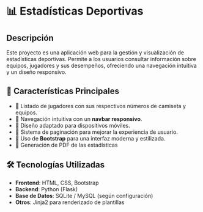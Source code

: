 # 📊 Estadísticas Deportivas

## Descripción
Este proyecto es una aplicación web para la gestión y visualización de estadísticas deportivas. Permite a los usuarios consultar información sobre equipos, jugadores y sus desempeños, ofreciendo una navegación intuitiva y un diseño responsivo.

## 🚀 Características Principales
- 📌 Listado de jugadores con sus respectivos números de camiseta y equipos.
- 📌 Navegación intuitiva con un **navbar responsivo**.
- 📌 Diseño adaptado para dispositivos móviles.
- 📌 Sistema de paginación para mejorar la experiencia de usuario.
- 📌 Uso de **Bootstrap** para una interfaz moderna y estilizada.
- 📌 Generación de PDF de las estadísticas

## 🛠️ Tecnologías Utilizadas
- **Frontend**: HTML, CSS, Bootstrap  
- **Backend**: Python (Flask)  
- **Base de Datos**: SQLite / MySQL (según configuración)  
- **Otros**: Jinja2 para renderizado de plantillas 
